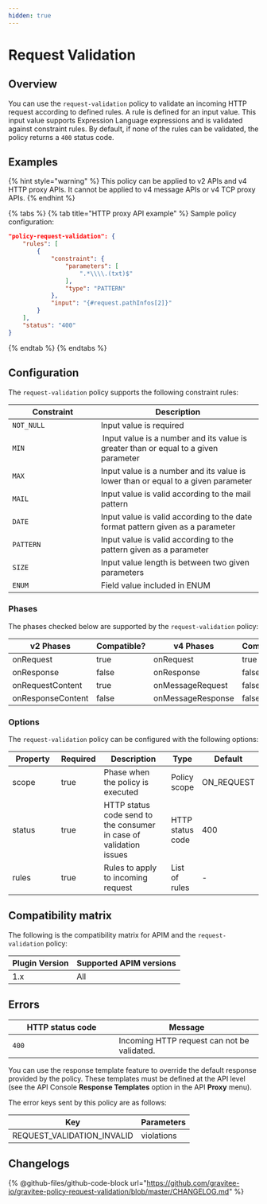 ```yaml
---
hidden: true
---
```


# Request Validation

## Overview

You can use the `request-validation` policy to validate an incoming HTTP request according to defined rules. A rule is defined for an input value. This input value supports Expression Language expressions and is validated against constraint rules. By default, if none of the rules can be validated, the policy returns a `400` status code.

## Examples

{% hint style="warning" %}
This policy can be applied to v2 APIs and v4 HTTP proxy APIs. It cannot be applied to v4 message APIs or v4 TCP proxy APIs.
{% endhint %}

{% tabs %}
{% tab title="HTTP proxy API example" %}
Sample policy configuration:

```json
"policy-request-validation": {
    "rules": [
        {
            "constraint": {
                "parameters": [
                    ".*\\\\.(txt)$"
                ],
                "type": "PATTERN"
            },
            "input": "{#request.pathInfos[2]}"
        }
    ],
    "status": "400"
}
```
{% endtab %}
{% endtabs %}

## Configuration

The `request-validation` policy supports the following constraint rules:

<table><thead><tr><th width="162.5">Constraint</th><th>Description</th></tr></thead><tbody><tr><td><code>NOT_NULL</code></td><td>Input value is required</td></tr><tr><td><code>MIN</code></td><td> Input value is a number and its value is greater than or equal to a given parameter</td></tr><tr><td><code>MAX</code></td><td>Input value is a number and its value is lower than or equal to a given parameter</td></tr><tr><td><code>MAIL</code></td><td>Input value is valid according to the mail pattern</td></tr><tr><td><code>DATE</code></td><td>Input value is valid according to the date format pattern given as a parameter</td></tr><tr><td><code>PATTERN</code></td><td>Input value is valid according to the pattern given as a parameter</td></tr><tr><td><code>SIZE</code></td><td>Input value length is between two given parameters</td></tr><tr><td><code>ENUM</code></td><td>Field value included in ENUM</td></tr></tbody></table>

### Phases

The phases checked below are supported by the `request-validation` policy:

<table data-full-width="false"><thead><tr><th width="209">v2 Phases</th><th width="139" data-type="checkbox">Compatible?</th><th width="196.41136671177264">v4 Phases</th><th data-type="checkbox">Compatible?</th></tr></thead><tbody><tr><td>onRequest</td><td>true</td><td>onRequest</td><td>true</td></tr><tr><td>onResponse</td><td>false</td><td>onResponse</td><td>false</td></tr><tr><td>onRequestContent</td><td>true</td><td>onMessageRequest</td><td>false</td></tr><tr><td>onResponseContent</td><td>false</td><td>onMessageResponse</td><td>false</td></tr></tbody></table>

### Options

The `request-validation` policy can be configured with the following options:

<table><thead><tr><th width="128">Property</th><th data-type="checkbox">Required</th><th width="216">Description</th><th>Type</th><th>Default</th></tr></thead><tbody><tr><td>scope</td><td>true</td><td>Phase when the policy is executed</td><td>Policy scope</td><td>ON_REQUEST</td></tr><tr><td>status</td><td>true</td><td>HTTP status code send to the consumer in case of validation issues</td><td>HTTP status code</td><td>400</td></tr><tr><td>rules</td><td>true</td><td>Rules to apply to incoming request</td><td>List of rules</td><td>-</td></tr></tbody></table>

## Compatibility matrix

The following is the compatibility matrix for APIM and the `request-validation` policy:

<table data-full-width="false"><thead><tr><th>Plugin Version</th><th>Supported APIM versions</th></tr></thead><tbody><tr><td>1.x</td><td>All</td></tr></tbody></table>

## Errors

<table><thead><tr><th width="198.5">HTTP status code</th><th>Message</th></tr></thead><tbody><tr><td><code>400</code></td><td>Incoming HTTP request can not be validated.</td></tr></tbody></table>

You can use the response template feature to override the default response provided by the policy. These templates must be defined at the API level (see the API Console **Response Templates** option in the API **Proxy** menu).

The error keys sent by this policy are as follows:

| Key                          | Parameters |
| ---------------------------- | ---------- |
| REQUEST\_VALIDATION\_INVALID | violations |

## Changelogs

{% @github-files/github-code-block url="https://github.com/gravitee-io/gravitee-policy-request-validation/blob/master/CHANGELOG.md" %}

